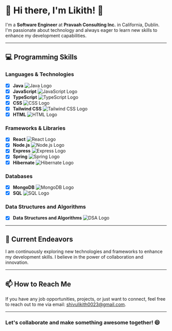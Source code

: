 # 🌟 Hi there, I'm Likith! 👋

I'm a **Software Engineer** at **Pravaah Consulting Inc.** in California, Dublin. I'm passionate about technology and always eager to learn new skills to enhance my development capabilities.

---

## 💻 Programming Skills

### Languages & Technologies
- [x] **Java** ![Java Logo](https://img.icons8.com/color/48/000000/java-coffee-cup-logo.png)
- [x] **JavaScript** ![JavaScript Logo](https://img.icons8.com/color/48/000000/javascript.png)
- [x] **TypeScript** ![TypeScript Logo](https://img.icons8.com/color/48/000000/typescript.png)
- [x] **CSS** ![CSS Logo](https://img.icons8.com/color/48/000000/css3.png)
- [x] **Tailwind CSS** ![Tailwind CSS Logo](https://img.icons8.com/color/48/000000/tailwindcss.png)
- [x] **HTML** ![HTML Logo](https://img.icons8.com/color/48/000000/html-5.png)

### Frameworks & Libraries
- [x] **React** ![React Logo](https://img.icons8.com/color/48/000000/react-native.png)
- [x] **Node.js** ![Node.js Logo](https://img.icons8.com/color/48/000000/nodejs.png)
- [x] **Express** ![Express Logo](https://img.icons8.com/color/48/000000/express.png)
- [x] **Spring** ![Spring Logo](https://img.icons8.com/color/48/000000/spring-logo.png)
- [x] **Hibernate** ![Hibernate Logo](https://img.icons8.com/color/48/000000/hibernate.png)

### Databases
- [x] **MongoDB** ![MongoDB Logo](https://img.icons8.com/color/48/000000/mongodb.png)
- [x] **SQL** ![SQL Logo](https://img.icons8.com/ios/50/000000/database-restore.png)

### Data Structures and Algorithms
- [x] **Data Structures and Algorithms** ![DSA Logo](https://img.icons8.com/ios/50/000000/tree.png)

---

## 🚀 Current Endeavors

I am continuously exploring new technologies and frameworks to enhance my development skills. I believe in the power of collaboration and innovation.

---

## 📫 How to Reach Me

If you have any job opportunities, projects, or just want to connect, feel free to reach out to me via email: [shivulikith0023@gmail.com](mailto:shivulikith0023@gmail.com).

---

### Let's collaborate and make something awesome together! 😄
